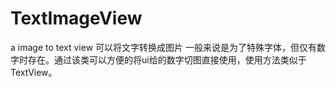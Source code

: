 # TextImageView
a image to text view
可以将文字转换成图片
一般来说是为了特殊字体，但仅有数字时存在。通过该类可以方便的将ui给的数字切图直接使用，使用方法类似于TextView。
